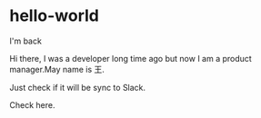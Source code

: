 # hello-world
I'm back

Hi there, I was a developer long time ago but now I am a product manager.May name is 王.

Just check if it will be sync to Slack.

Check here. 

